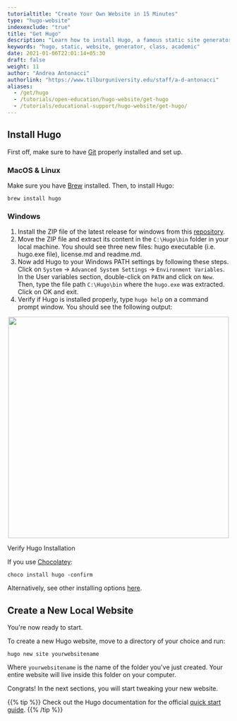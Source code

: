 ```yaml
---
tutorialtitle: "Create Your Own Website in 15 Minutes"
type: "hugo-website"
indexexclude: "true"
title: "Get Hugo"
description: "Learn how to install Hugo, a famous static site generator."
keywords: "hugo, static, website, generator, class, academic"
date: 2021-01-06T22:01:14+05:30
draft: false
weight: 11
author: "Andrea Antonacci"
authorlink: "https://www.tilburguniversity.edu/staff/a-d-antonacci"
aliases:
  - /get/hugo
  - /tutorials/open-education/hugo-website/get-hugo
  - /tutorials/educational-support/hugo-website/get-hugo/
---
```


## Install Hugo

First off, make sure to have [Git](/get/git) properly installed and set up.

### MacOS & Linux

Make sure you have [Brew](/building-blocks/configure-your-computer/automation-and-workflows/commandline/#mac-users) installed. Then, to install Hugo:

```
brew install hugo
```

### Windows
1. Install the ZIP file of the latest release for windows from this [repository](https://github.com/gohugoio/hugo/releases).
2. Move the ZIP file and extract its content in the `C:\Hugo\bin` folder in your local machine. You should see three new files: hugo executable (i.e.  hugo.exe file), license.md and readme.md.
3. Now add Hugo to your Windows PATH settings by following these steps. Click on `System` -> `Advanced System Settings` -> `Environment Variables`. In the User variables section, double-click on `PATH` and click on `New`. Then, type the file path `C:\Hugo\bin` where the `hugo.exe` was extracted. Click on OK and exit.
4. Verify if Hugo is installed properly, type `hugo help` on a command prompt window. You should see the following output:

<p align = "center">
<img src = "../img/hugo-verify.png" width="500">
<figcaption> Verify Hugo Installation </figcaption>
</p>


If you use [Chocolatey](https://chocolatey.org):

```
choco install hugo -confirm
```

Alternatively, see other installing options [here](https://gohugo.io/getting-started/installing).

## Create a New Local Website

You're now ready to start.

To create a new Hugo website, move to a directory of your choice and run:
```
hugo new site yourwebsitename
```
Where `yourwebsitename` is the name of the folder you've just created. Your entire website will live inside this folder on your computer.

Congrats! In the next sections, you will start tweaking your new website.

{{% tip %}}
Check out the Hugo documentation for the official [quick start guide](https://gohugo.io/getting-started/quick-start/).
{{% /tip %}}
